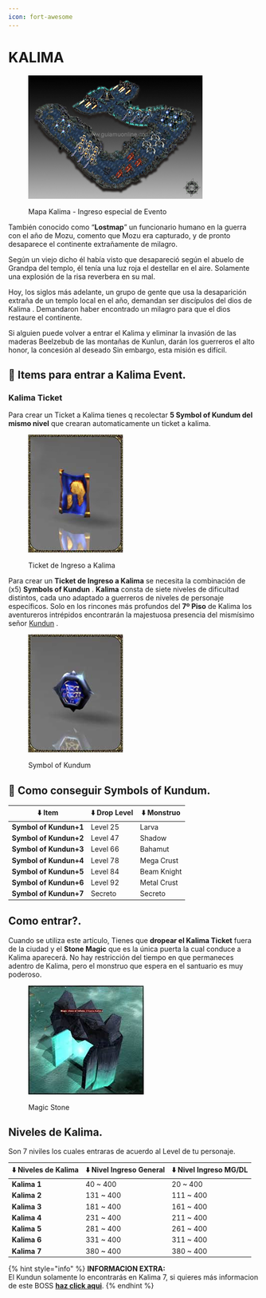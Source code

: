 ```yaml
---
icon: fort-awesome
---
```


# KALIMA

<figure><img src="../.gitbook/assets/image (319).png" alt="" width="350"><figcaption><p>Mapa Kalima - Ingreso especial de Evento</p></figcaption></figure>

También conocido como “**Lostmap**” un funcionario humano en la guerra con el año de Mozu, comento que Mozu era capturado, y de pronto desaparece el continente extrañamente de milagro.

Según un viejo dicho él había visto que desapareció según el abuelo de Grandpa del templo, él tenía una luz roja el destellar en el aire. Solamente una explosión de la risa reverbera en su mal.

Hoy, los siglos más adelante, un grupo de gente que usa la desaparición extraña de un templo local en el año, demandan ser discípulos del dios de Kalima . Demandaron haber encontrado un milagro para que el dios restaure el continente.

Si alguien puede volver a entrar el Kalima y eliminar la invasión de las maderas Beelzebub de las montañas de Kunlun, darán los guerreros el alto honor, la concesión al deseado Sin embargo, esta misión es difícil.

## 📝 Items para entrar a Kalima Event.

### **Kalima Ticket**

Para crear un Ticket a Kalima tienes q recolectar **5 Symbol of Kundum del mismo nivel** que crearan automaticamente un ticket a kalima.

<figure><img src="../.gitbook/assets/image (320).png" alt=""><figcaption><p>Ticket de Ingreso a Kalima</p></figcaption></figure>

Para crear un **Ticket de Ingreso a Kalima** se necesita la combinación de (x5) **Symbols of Kundun** . **Kalima** consta de siete niveles de dificultad distintos, cada uno adaptado a guerreros de niveles de personaje específicos. Solo en los rincones más profundos del **7º Piso** de Kalima los aventureros intrépidos encontrarán la majestuosa presencia del mismísimo señor [Kundun](boss-monsters/kundun.md) .

<figure><img src="../.gitbook/assets/image (322).png" alt=""><figcaption><p>Symbol of Kundum</p></figcaption></figure>

## 📝 Como conseguir Symbols of Kundum.

| ⬇️ Item                | ⬇️ Drop Level | ⬇️ Monstruo |
| ---------------------- | ------------- | ----------- |
| **Symbol of Kundun+1** | Level 25      | Larva       |
| **Symbol of Kundun+2** | Level 47      | Shadow      |
| **Symbol of Kundun+3** | Level 66      | Bahamut     |
| **Symbol of Kundun+4** | Level 78      | Mega Crust  |
| **Symbol of Kundun+5** | Level 84      | Beam Knight |
| **Symbol of Kundun+6** | Level 92      | Metal Crust |
| **Symbol of Kundun+7** | Secreto       | Secreto     |

## Como entrar?.

Cuando se utiliza este artículo, Tienes que **dropear el Kalima Ticket** fuera de la ciudad y el **Stone Magic** que es la única puerta la cual conduce a Kalima aparecerá. No hay restricción del tiempo en que permaneces adentro de Kalima, pero el monstruo que espera en el santuario es muy poderoso.

<figure><img src="../.gitbook/assets/image (324).png" alt=""><figcaption><p>Magic Stone</p></figcaption></figure>

## **Niveles de Kalima.**

Son 7 niviles los cuales entraras de acuerdo al Level de tu personaje.

| ⬇️ Niveles de Kalima | ⬇️ Nivel Ingreso General | ⬇️ Nivel Ingreso MG/DL |
| -------------------- | ------------------------ | ---------------------- |
| **Kalima 1**         | 40 \~ 400                | 20 \~ 400              |
| **Kalima 2**         | 131 \~ 400               | 111 \~ 400             |
| **Kalima 3**         | 181 \~ 400               | 161 \~ 400             |
| **Kalima 4**         | 231 \~ 400               | 211 \~ 400             |
| **Kalima 5**         | 281 \~ 400               | 261 \~ 400             |
| **Kalima 6**         | 331 \~ 400               | 311 \~ 400             |
| **Kalima 7**         | 380 \~ 400               | 380 \~ 400             |

{% hint style="info" %}
**INFORMACION EXTRA:**\
El Kundun solamente lo encontrarás en Kalima 7, si quieres más informacion de este BOSS [**haz click aqui**](boss-monsters/kundun.md).
{% endhint %}
